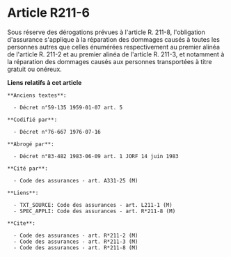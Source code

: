 # Article R211-6

Sous réserve des dérogations prévues à l'article R. 211-8, l'obligation d'assurance s'applique à la réparation des dommages
causés à toutes les personnes autres que celles énumérées respectivement au premier alinéa de l'article R. 211-2 et au
premier alinéa de l'article R. 211-3, et notamment à la réparation des dommages causés aux personnes transportées à titre
gratuit ou onéreux.

**Liens relatifs à cet article**

	**Anciens textes**:

	  - Décret n°59-135 1959-01-07 art. 5

	**Codifié par**:

	  - Décret n°76-667 1976-07-16

	**Abrogé par**:

	  - Décret n°83-482 1983-06-09 art. 1 JORF 14 juin 1983

	**Cité par**:

	  - Code des assurances - art. A331-25 (M)

	**Liens**:

	  - TXT_SOURCE: Code des assurances - art. L211-1 (M)
	  - SPEC_APPLI: Code des assurances - art. R*211-8 (M)

	**Cite**:

	  - Code des assurances - art. R*211-2 (M)
	  - Code des assurances - art. R*211-3 (M)
	  - Code des assurances - art. R*211-8 (M)
